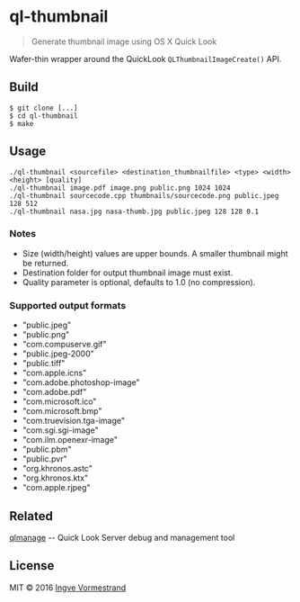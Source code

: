 # ql-thumbnail

> Generate thumbnail image using OS X Quick Look

Wafer-thin wrapper around the QuickLook `QLThumbnailImageCreate()` API.

## Build

```
$ git clone [...]
$ cd ql-thumbnail
$ make
```

## Usage

```
./ql-thumbnail <sourcefile> <destination_thumbnailfile> <type> <width> <height> [quality]
./ql-thumbnail image.pdf image.png public.png 1024 1024
./ql-thumbnail sourcecode.cpp thumbnails/sourcecode.png public.jpeg 128 512
./ql-thumbnail nasa.jpg nasa-thumb.jpg public.jpeg 128 128 0.1
```

### Notes

- Size (width/height) values are upper bounds. A smaller thumbnail might be returned.
- Destination folder for output thumbnail image must exist.
- Quality parameter is optional, defaults to 1.0 (no compression).

### Supported output formats

- "public.jpeg"
- "public.png"
- "com.compuserve.gif"
- "public.jpeg-2000"
- "public.tiff"
- "com.apple.icns"
- "com.adobe.photoshop-image"
- "com.adobe.pdf"
- "com.microsoft.ico"
- "com.microsoft.bmp"
- "com.truevision.tga-image"
- "com.sgi.sgi-image"
- "com.ilm.openexr-image"
- "public.pbm"
- "public.pvr"
- "org.khronos.astc"
- "org.khronos.ktx"
- "com.apple.rjpeg"


## Related

[qlmanage](https://developer.apple.com/library/mac/documentation/Darwin/Reference/ManPages/man1/qlmanage.1.html) -- Quick Look Server debug and management tool

## License

MIT © 2016 [Ingve Vormestrand](https://github.com/ingve)
